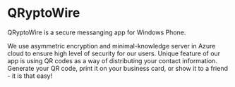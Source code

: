 # QRyptoWire

QRyptoWire is a secure messanging app for Windows Phone.

We use asymmetric encryption and minimal-knowledge server in Azure cloud to ensure high level of security for our users. Unique feature of our app is using QR codes as a way of distributing your contact information. Generate your QR code, print it on your business card, or show it to a friend - it is that easy!

